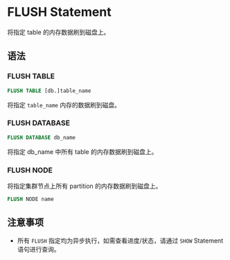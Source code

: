 # FLUSH Statement

将指定 table 的内存数据刷到磁盘上。

## 语法

### FLUSH TABLE

```SQL
FLUSH TABLE [db.]table_name
```

将指定 `table_name` 内存的数据刷到磁盘。

### FLUSH DATABASE

```SQL
FLUSH DATABASE db_name
```

将指定 db_name 中所有 table 的内存数据刷到磁盘上。

### FLUSH NODE

将指定集群节点上所有 partition 的内存数据刷到磁盘上。

```SQL
FLUSH NODE name
```

## 注意事项

* 所有 `FLUSH` 指定均为异步执行，如需查看进度/状态，请通过 `SHOW` Statement 语句进行查询。
